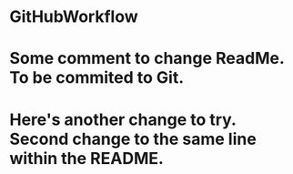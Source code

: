 # GitHubWorkflow

# Some comment to change ReadMe.  To be commited to Git.

# Here's another change to try.  Second change to the same line within the README.
